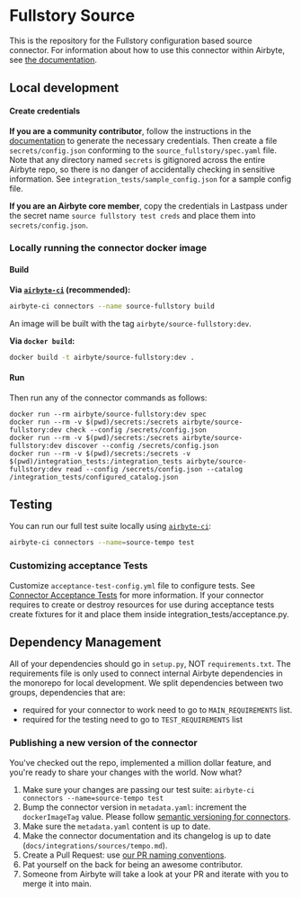 # Fullstory Source

This is the repository for the Fullstory configuration based source connector.
For information about how to use this connector within Airbyte, see [the documentation](https://docs.airbyte.com/integrations/sources/fullstory).

## Local development

#### Create credentials

**If you are a community contributor**, follow the instructions in the [documentation](https://docs.airbyte.com/integrations/sources/fullstory)
to generate the necessary credentials. Then create a file `secrets/config.json` conforming to the `source_fullstory/spec.yaml` file.
Note that any directory named `secrets` is gitignored across the entire Airbyte repo, so there is no danger of accidentally checking in sensitive information.
See `integration_tests/sample_config.json` for a sample config file.

**If you are an Airbyte core member**, copy the credentials in Lastpass under the secret name `source fullstory test creds`
and place them into `secrets/config.json`.

### Locally running the connector docker image

#### Build

**Via [`airbyte-ci`](https://github.com/airbytehq/airbyte/blob/main/airbyte-ci/connectors/pipelines/README.md) (recommended):**

```bash
airbyte-ci connectors --name source-fullstory build
```

An image will be built with the tag `airbyte/source-fullstory:dev`.

**Via `docker build`:**

```bash
docker build -t airbyte/source-fullstory:dev .
```

#### Run

Then run any of the connector commands as follows:

```
docker run --rm airbyte/source-fullstory:dev spec
docker run --rm -v $(pwd)/secrets:/secrets airbyte/source-fullstory:dev check --config /secrets/config.json
docker run --rm -v $(pwd)/secrets:/secrets airbyte/source-fullstory:dev discover --config /secrets/config.json
docker run --rm -v $(pwd)/secrets:/secrets -v $(pwd)/integration_tests:/integration_tests airbyte/source-fullstory:dev read --config /secrets/config.json --catalog /integration_tests/configured_catalog.json
```

## Testing

You can run our full test suite locally using [`airbyte-ci`](https://github.com/airbytehq/airbyte/blob/main/airbyte-ci/connectors/pipelines/README.md):

```bash
airbyte-ci connectors --name=source-tempo test
```

### Customizing acceptance Tests

Customize `acceptance-test-config.yml` file to configure tests. See [Connector Acceptance Tests](https://docs.airbyte.com/connector-development/testing-connectors/connector-acceptance-tests-reference) for more information.
If your connector requires to create or destroy resources for use during acceptance tests create fixtures for it and place them inside integration_tests/acceptance.py.

## Dependency Management

All of your dependencies should go in `setup.py`, NOT `requirements.txt`. The requirements file is only used to connect internal Airbyte dependencies in the monorepo for local development.
We split dependencies between two groups, dependencies that are:

- required for your connector to work need to go to `MAIN_REQUIREMENTS` list.
- required for the testing need to go to `TEST_REQUIREMENTS` list

### Publishing a new version of the connector

You've checked out the repo, implemented a million dollar feature, and you're ready to share your changes with the world. Now what?

1. Make sure your changes are passing our test suite: `airbyte-ci connectors --name=source-tempo test`
2. Bump the connector version in `metadata.yaml`: increment the `dockerImageTag` value. Please follow [semantic versioning for connectors](https://docs.airbyte.com/contributing-to-airbyte/resources/pull-requests-handbook/#semantic-versioning-for-connectors).
3. Make sure the `metadata.yaml` content is up to date.
4. Make the connector documentation and its changelog is up to date (`docs/integrations/sources/tempo.md`).
5. Create a Pull Request: use [our PR naming conventions](https://docs.airbyte.com/contributing-to-airbyte/resources/pull-requests-handbook/#pull-request-title-convention).
6. Pat yourself on the back for being an awesome contributor.
7. Someone from Airbyte will take a look at your PR and iterate with you to merge it into main.
